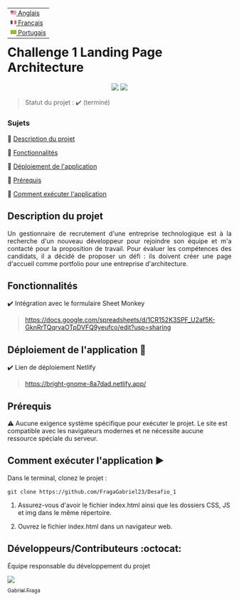 <table align="right">
 <tr><td><a href="README_en.md"><img src="readme_img/us-flag.png" height="13"> Anglais</a></td></tr>
 <tr><td><a href="README_fr.md"><img src="readme_img/fr-flag.png" height="13"> Français</a></td></tr>
 <tr><td><a href="README.md"><img src="readme_img/br-flag.png" height="13"> Portugais</a></td></tr>
</table>

<h1>Challenge 1 Landing Page Architecture</h1> 

<p align="center">
  <img src="https://img.shields.io/static/v1?label=Netlify&message=déployer&color=blue&style=for-the-badge&logo=netlify"/>
  <img src="http://img.shields.io/static/v1?label=STATUT&message=TERMINÉ&color=GREEN&style=for-the-badge"/>
</p>

> Statut du projet : :heavy_check_mark: (terminé)

### Sujets 

:small_blue_diamond: [Description du projet](#description-du-projet)

:small_blue_diamond: [Fonctionnalités](#fonctionnalités)

:small_blue_diamond: [Déploiement de l'application](#déploiement-de-lapplication-dash)

:small_blue_diamond: [Prérequis](#prérequis)

:small_blue_diamond: [Comment exécuter l'application](#comment-exécuter-lapplication-arrow_forward)

## Description du projet

<p align="justify">
  Un gestionnaire de recrutement d'une entreprise technologique est à la recherche d'un nouveau développeur pour rejoindre son équipe et m'a contacté pour la proposition de travail. Pour évaluer les compétences des candidats, il a décidé de proposer un défi : ils doivent créer une page d'accueil comme portfolio pour une entreprise d'architecture.
</p>

## Fonctionnalités

:heavy_check_mark: Intégration avec le formulaire Sheet Monkey
> https://docs.google.com/spreadsheets/d/1CR152K3SPF_U2af5K-GknRrTQqrvaOTpDVFQ9yeufco/edit?usp=sharing

## Déploiement de l'application :dash:

:heavy_check_mark: Lien de déploiement Netlify
> https://bright-gnome-8a7dad.netlify.app/

## Prérequis

:warning: Aucune exigence système spécifique pour exécuter le projet. Le site est compatible avec les navigateurs modernes et ne nécessite aucune ressource spéciale du serveur.

## Comment exécuter l'application :arrow_forward:

Dans le terminal, clonez le projet :

```
git clone https://github.com/FragaGabriel23/Desafio_1
```
1. Assurez-vous d'avoir le fichier index.html ainsi que les dossiers CSS, JS et img dans le même répertoire.

2. Ouvrez le fichier index.html dans un navigateur web.

## Développeurs/Contributeurs :octocat:

Équipe responsable du développement du projet

[<img src="https://avatars.githubusercontent.com/u/122870445?v=4" width=115><br><sub>Gabriel Fraga</sub>](https://github.com/FragaGabriel23)